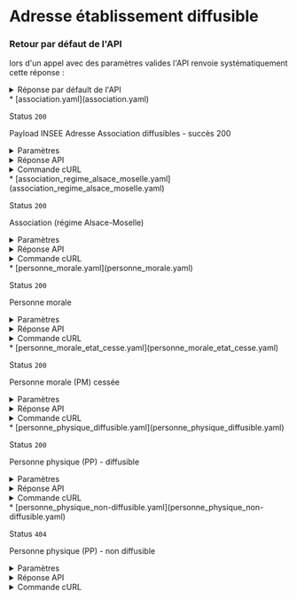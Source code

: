 # Adresse établissement diffusible
### Retour par défaut de l'API
lors d'un appel avec des paramètres valides l'API renvoie systématiquement cette réponse :

  <details><summary>Réponse par défault de l'API</summary>
  <p>

  ```json
  {
    "data": {
      "numero_voie": "22",
      "indice_repetition_voie": "bis",
      "type_voie": "RUE",
      "libelle_voie": "DE LA PAIX",
      "complement_adresse": "ZAE SAINT GUENAULT",
      "code_commune": "75112",
      "code_postal": "75016",
      "distribution_speciale": null,
      "code_cedex": "75590",
      "libelle_cedex": "PARIS CEDEX 12",
      "libelle_commune": "PARIS 12",
      "libelle_commune_etranger": null,
      "code_pays_etranger": "99132",
      "libelle_pays_etranger": "ROYAUME-UNI",
      "status_diffusion": "diffusible",
      "acheminement_postal": {
        "l1": "DIRECTION INTERMINISTERIELLE DU NUMERIQUE",
        "l2": "JEAN MARIE DURAND",
        "l3": "ZAE SAINT GUENAULT",
        "l4": "51 BIS RUE DE LA PAIX",
        "l5": "CS 72809",
        "l6": "75256 PARIX CEDEX 12",
        "l7": "FRANCE"
      }
    },
    "links": {
      "unite_legale": "https://entreprise.api.gouv.fr/api/v3/insee/unites_legales/130025265",
      "etablissement": "https://entreprise.api.gouv.fr/api/v3/insee/etablissements/13002526500013"
    },
    "meta": {
      "date_derniere_mise_a_jour": 1618396818
    }
  }
  ```

  </p>
  </details>
* [association.yaml](association.yaml)

  Status `200`

  Payload INSEE Adresse Association diffusibles - succès 200

  <details><summary>Paramètres</summary>
  <p>

  ```json
  {
    "siret": "77567227221138"
  }
  ```

  </p>
  </details>

  <details><summary>Réponse API</summary>
  <p>

  ```json
  {
    "data": {
      "numero_voie": "98",
      "indice_repetition_voie": null,
      "type_voie": "RUE",
      "libelle_voie": "DIDOT",
      "complement_adresse": "SITE CROIX ROUGE",
      "code_commune": "75114",
      "libelle_commune": "PARIS 14",
      "code_postal": "75014",
      "distribution_speciale": null,
      "code_cedex": "75694",
      "libelle_cedex": "PARIS CEDEX 14",
      "status_diffusion": "diffusible",
      "acheminement_postal": {
        "l1": "CROIX ROUGE FRANCAISE",
        "l2": "",
        "l3": "SITE CROIX ROUGE",
        "l4": "98 RUE DIDOT",
        "l5": "",
        "l6": "75694 PARIS CEDEX 14",
        "l7": "FRANCE"
      },
      "libelle_commune_etranger": null,
      "code_pays_etranger": null,
      "libelle_pays_etranger": null
    },
    "links": {
      "unite_legale": "https://entreprise.api.gouv.fr/v3/insee/sirene/unites_legales/775672272",
      "etablissement": "https://entreprise.api.gouv.fr/v3/insee/sirene/etablissements/77567227221138"
    },
    "meta": {
      "date_derniere_mise_a_jour": 1676329200
    }
  }
  ```

  </p>
  </details>

  <details><summary>Commande cURL</summary>
  <p>

  ```bash
  curl -H "Authorization: Bearer $token" \
    -G -d 'recipient=10000001700010' -d 'context=Contexte+de+la+requ%C3%AAte' -d 'object=Objet+de+la+requ%C3%AAte' \
    --url "https://staging.entreprise.api.gouv.fr/v3/insee/sirene/etablissements/diffusibles/77567227221138/adresse"
  ```

  </p>
  </details>
* [association_regime_alsace_moselle.yaml](association_regime_alsace_moselle.yaml)

  Status `200`

  Association (régime Alsace-Moselle)

  <details><summary>Paramètres</summary>
  <p>

  ```json
  {
    "siret": "42417936400023"
  }
  ```

  </p>
  </details>

  <details><summary>Réponse API</summary>
  <p>

  ```json
  {
    "data": {
      "numero_voie": "169",
      "indice_repetition_voie": null,
      "type_voie": null,
      "libelle_voie": "GRAND RUE",
      "complement_adresse": null,
      "code_commune": "67448",
      "libelle_commune": "SCHIRMECK",
      "code_postal": "67130",
      "distribution_speciale": null,
      "status_diffusion": "diffusible",
      "code_cedex": null,
      "libelle_cedex": null,
      "acheminement_postal": {
        "l1": "ASSOCIATION SOCIO-CULTURELLE - LE REPERE",
        "l2": "",
        "l3": "",
        "l4": "169 GRAND RUE",
        "l5": "",
        "l6": "67130 SCHIRMECK",
        "l7": "FRANCE"
      },
      "libelle_commune_etranger": null,
      "code_pays_etranger": null,
      "libelle_pays_etranger": null
    },
    "links": {
      "unite_legale": "https://entreprise.api.gouv.fr/v3/insee/sirene/unites_legales/424179364",
      "etablissement": "https://entreprise.api.gouv.fr/v3/insee/sirene/etablissements/42417936400023"
    },
    "meta": {
      "date_derniere_mise_a_jour": 1635458400
    }
  }
  ```

  </p>
  </details>

  <details><summary>Commande cURL</summary>
  <p>

  ```bash
  curl -H "Authorization: Bearer $token" \
    -G -d 'recipient=10000001700010' -d 'context=Contexte+de+la+requ%C3%AAte' -d 'object=Objet+de+la+requ%C3%AAte' \
    --url "https://staging.entreprise.api.gouv.fr/v3/insee/sirene/etablissements/diffusibles/42417936400023/adresse"
  ```

  </p>
  </details>
* [personne_morale.yaml](personne_morale.yaml)

  Status `200`

  Personne morale

  <details><summary>Paramètres</summary>
  <p>

  ```json
  {
    "siret": "55204944776279"
  }
  ```

  </p>
  </details>

  <details><summary>Réponse API</summary>
  <p>

  ```json
  {
    "data": {
      "numero_voie": "2",
      "indice_repetition_voie": null,
      "type_voie": "PLACE",
      "libelle_voie": "AUX ETOILES",
      "complement_adresse": null,
      "code_commune": "93066",
      "libelle_commune": "SAINT-DENIS",
      "code_postal": "93210",
      "distribution_speciale": null,
      "status_diffusion": "diffusible",
      "code_cedex": null,
      "libelle_cedex": null,
      "acheminement_postal": {
        "l1": "SOCIETE NATIONALE SNCF",
        "l2": "",
        "l3": "",
        "l4": "2 PLACE AUX ETOILES",
        "l5": "",
        "l6": "93210 SAINT-DENIS",
        "l7": "FRANCE"
      },
      "libelle_commune_etranger": null,
      "code_pays_etranger": null,
      "libelle_pays_etranger": null
    },
    "links": {
      "unite_legale": "https://entreprise.api.gouv.fr/v3/insee/sirene/unites_legales/552049447",
      "etablissement": "https://entreprise.api.gouv.fr/v3/insee/sirene/etablissements/55204944776279"
    },
    "meta": {
      "date_derniere_mise_a_jour": 1661724000
    }
  }
  ```

  </p>
  </details>

  <details><summary>Commande cURL</summary>
  <p>

  ```bash
  curl -H "Authorization: Bearer $token" \
    -G -d 'recipient=10000001700010' -d 'context=Contexte+de+la+requ%C3%AAte' -d 'object=Objet+de+la+requ%C3%AAte' \
    --url "https://staging.entreprise.api.gouv.fr/v3/insee/sirene/etablissements/diffusibles/55204944776279/adresse"
  ```

  </p>
  </details>
* [personne_morale_etat_cesse.yaml](personne_morale_etat_cesse.yaml)

  Status `200`

  Personne morale (PM) cessée

  <details><summary>Paramètres</summary>
  <p>

  ```json
  {
    "siret": "35005144700018"
  }
  ```

  </p>
  </details>

  <details><summary>Réponse API</summary>
  <p>

  ```json
  {
    "data": {
      "numero_voie": "4",
      "indice_repetition_voie": null,
      "type_voie": "ALLÉE",
      "libelle_voie": "DU COMMANDANT",
      "complement_adresse": null,
      "code_commune": "75117",
      "libelle_commune": "PARIS 17",
      "code_postal": "75017",
      "distribution_speciale": null,
      "status_diffusion": "diffusible",
      "code_cedex": null,
      "libelle_cedex": null,
      "acheminement_postal": {
        "l1": "SCI SERGENT",
        "l2": "",
        "l3": "",
        "l4": "4 ALLÉE DU COMMANDANT",
        "l5": "",
        "l6": "75017 PARIS 17",
        "l7": "FRANCE"
      },
      "libelle_commune_etranger": null,
      "code_pays_etranger": null,
      "libelle_pays_etranger": null
    },
    "links": {
      "unite_legale": "https://entreprise.api.gouv.fr/v3/insee/sirene/unites_legales/350051447",
      "etablissement": "https://entreprise.api.gouv.fr/v3/insee/sirene/etablissements/35005144700018"
    },
    "meta": {
      "date_derniere_mise_a_jour": 1661724000
    }
  }
  ```

  </p>
  </details>

  <details><summary>Commande cURL</summary>
  <p>

  ```bash
  curl -H "Authorization: Bearer $token" \
    -G -d 'recipient=10000001700010' -d 'context=Contexte+de+la+requ%C3%AAte' -d 'object=Objet+de+la+requ%C3%AAte' \
    --url "https://staging.entreprise.api.gouv.fr/v3/insee/sirene/etablissements/diffusibles/35005144700018/adresse"
  ```

  </p>
  </details>
* [personne_physique_diffusible.yaml](personne_physique_diffusible.yaml)

  Status `200`

  Personne physique (PP) - diffusible

  <details><summary>Paramètres</summary>
  <p>

  ```json
  {
    "siret": "47846480300319"
  }
  ```

  </p>
  </details>

  <details><summary>Réponse API</summary>
  <p>

  ```json
  {
    "data": {
      "numero_voie": "346",
      "indice_repetition_voie": null,
      "type_voie": "ALLÉE",
      "libelle_voie": "DE LA PLAGE",
      "complement_adresse": "null",
      "code_commune": "16399",
      "libelle_commune": "MEDILLAC",
      "code_postal": "16210",
      "distribution_speciale": null,
      "code_cedex": null,
      "libelle_cedex": null,
      "status_diffusion": "diffusible",
      "acheminement_postal": {
        "l1": "",
        "l2": "MAXIME DUPONT",
        "l3": "",
        "l4": "346 ALLÉE DE LA PLAGE",
        "l5": "",
        "l6": "16210 MEDILLAC",
        "l7": "FRANCE"
      },
      "libelle_commune_etranger": null,
      "code_pays_etranger": null,
      "libelle_pays_etranger": null
    },
    "links": {
      "unite_legale": "https://entreprise.api.gouv.fr/v3/insee/sirene/unites_legales/478464803",
      "etablissement": "https://entreprise.api.gouv.fr/v3/insee/sirene/etablissements/47846480300319"
    },
    "meta": {
      "date_derniere_mise_a_jour": 1606258800
    }
  }
  ```

  </p>
  </details>

  <details><summary>Commande cURL</summary>
  <p>

  ```bash
  curl -H "Authorization: Bearer $token" \
    -G -d 'recipient=10000001700010' -d 'context=Contexte+de+la+requ%C3%AAte' -d 'object=Objet+de+la+requ%C3%AAte' \
    --url "https://staging.entreprise.api.gouv.fr/v3/insee/sirene/etablissements/diffusibles/47846480300319/adresse"
  ```

  </p>
  </details>
* [personne_physique_non-diffusible.yaml](personne_physique_non-diffusible.yaml)

  Status `404`

  Personne physique (PP) - non diffusible

  <details><summary>Paramètres</summary>
  <p>

  ```json
  {
    "siret": "35004292500031"
  }
  ```

  </p>
  </details>

  <details><summary>Réponse API</summary>
  <p>

  ```json
  {
    "errors": [
      {
        "code": "01003",
        "title": "Entité non trouvée",
        "detail": "L'identifiant indiqué n'existe pas, n'est pas connu ou ne comporte aucune information pour cet appel.",
        "meta": {
          "provider": "INSEE"
        }
      }
    ]
  }
  ```

  </p>
  </details>

  <details><summary>Commande cURL</summary>
  <p>

  ```bash
  curl -H "Authorization: Bearer $token" \
    -G -d 'recipient=10000001700010' -d 'context=Contexte+de+la+requ%C3%AAte' -d 'object=Objet+de+la+requ%C3%AAte' \
    --url "https://staging.entreprise.api.gouv.fr/v3/insee/sirene/etablissements/diffusibles/35004292500031/adresse"
  ```

  </p>
  </details>
